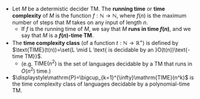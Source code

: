 - Let $M$ be a determistic decider TM. The **running time** or **time complexity** of $M$ is the function $f:\mathbb{N} \to \mathbb{N}$, where $f(n)$ is the maximum number of steps that $M$ takes on any input of length $n$. 
	- If $f$ is the running time of $M$, we say that $M$ **runs in time $f(n)$**, and we say that $M$ is a **$f(n)$-time TM**.
- The **time complexity class** (of a function $t:\mathbb{N} \to \mathbb{R}^+$) is defined by $\text{TIME}(t(n))=\set{L \mid L \text{ is decidable by an }O(t(n))\text{-time TM}}$.
	- (e.g. $\mathrm{TIME}(n^2)$ is the set of languages decidable by a TM that runs in $O(n^2)$ time.)
- $\displaystyle\mathrm{P}=\bigcup_{k=1}^{\infty}\mathrm{TIME}(n^k)$ is the time complexity class of languages decidable by a polynomial-time TM. 